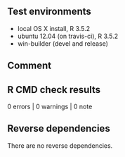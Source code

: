 
## Test environments

* local OS X install, R 3.5.2
* ubuntu 12.04 (on travis-ci), R 3.5.2
* win-builder (devel and release)

## Comment

## R CMD check results

0 errors | 0 warnings | 0 note


## Reverse dependencies

There are no reverse dependencies.

